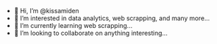 - 👋 Hi, I’m @kissamiden
- 👀 I’m interested in data analytics, web scrapping, and many more...
- 🌱 I’m currently learning web scrapping...
- 💞️ I’m looking to collaborate on anything interesting...

<!---
kissamiden/kissamiden is a ✨ special ✨ repository because its `README.md` (this file) appears on your GitHub profile.
You can click the Preview link to take a look at your changes.
--->
